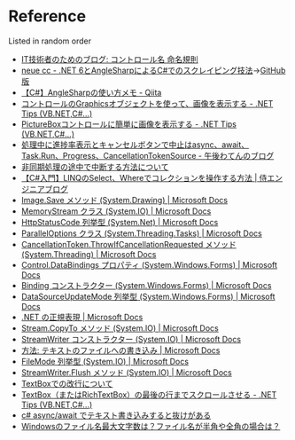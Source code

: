 # Reference

Listed in random order

* [IT技術者のためのブログ: コントロール名 命名規則](https://itnotebookorigin.blogspot.com/2014/10/blog-post_29.html)
* [neue cc - .NET 6とAngleSharpによるC#でのスクレイピング技法](https://neue.cc/2021/12/04.html)→[GitHub版](https://github.com/neuecc/Blog2/blob/master/articles/2021-12-04.md)
* [【C#】AngleSharpの使い方メモ - Qiita](https://qiita.com/NekozeDaisensei/items/c74f71e5d79d6de05841)
* [コントロールのGraphicsオブジェクトを使って、画像を表示する - .NET Tips (VB.NET,C#...)](https://dobon.net/vb/dotnet/graphics/creategraphics.html)
* [PictureBoxコントロールに簡単に画像を表示する - .NET Tips (VB.NET,C#...)](https://dobon.net/vb/dotnet/graphics/pictureboximage.html)
* [処理中に進捗率表示とキャンセルボタンで中止はasync、await、Task.Run、Progress、CancellationTokenSource - 午後わてんのブログ](https://gogowaten.hatenablog.com/entry/15489172)
* [非同期処理の途中で中断する方法について](https://teratail.com/questions/116502)
* [【C#入門】LINQのSelect、Whereでコレクションを操作する方法 | 侍エンジニアブログ](https://www.sejuku.net/blog/47172)
* [Image.Save メソッド (System.Drawing) | Microsoft Docs](https://docs.microsoft.com/ja-jp/dotnet/api/system.drawing.image.save?f1url=%3FappId%3DDev16IDEF1%26l%3DJA-JP%26k%3Dk(System.Drawing.Image.Save);k(DevLang-csharp)%26rd%3Dtrue&view=dotnet-plat-ext-6.0)
* [MemoryStream クラス (System.IO) | Microsoft Docs](https://docs.microsoft.com/ja-jp/dotnet/api/system.io.memorystream?view=net-6.0)
* [HttpStatusCode 列挙型 (System.Net) | Microsoft Docs](https://docs.microsoft.com/ja-jp/dotnet/api/system.net.httpstatuscode?f1url=%3FappId%3DDev16IDEF1%26l%3DJA-JP%26k%3Dk(System.Net.HttpStatusCode);k(DevLang-csharp)%26rd%3Dtrue&view=net-6.0)
* [ParallelOptions クラス (System.Threading.Tasks) | Microsoft Docs](https://docs.microsoft.com/ja-jp/dotnet/api/system.threading.tasks.paralleloptions?view=net-6.0)
* [CancellationToken.ThrowIfCancellationRequested メソッド (System.Threading) | Microsoft Docs](https://docs.microsoft.com/ja-jp/dotnet/api/system.threading.cancellationtoken.throwifcancellationrequested?f1url=%3FappId%3DDev16IDEF1%26l%3DJA-JP%26k%3Dk(System.Threading.CancellationToken.ThrowIfCancellationRequested);k(DevLang-csharp)%26rd%3Dtrue&view=net-6.0)
* [Control.DataBindings プロパティ (System.Windows.Forms) | Microsoft Docs](https://docs.microsoft.com/ja-jp/dotnet/api/system.windows.forms.control.databindings?view=windowsdesktop-6.0)
* [Binding コンストラクター (System.Windows.Forms) | Microsoft Docs](https://docs.microsoft.com/ja-jp/dotnet/api/system.windows.forms.binding.-ctor?f1url=%3FappId%3DDev16IDEF1%26l%3DJA-JP%26k%3Dk(System.Windows.Forms.Binding.%2523ctor)%3Bk(DevLang-csharp)%26rd%3Dtrue&view=windowsdesktop-6.0#system-windows-forms-binding-ctor(system-string-system-object-system-string-system-boolean-system-windows-forms-datasourceupdatemode))
* [DataSourceUpdateMode 列挙型 (System.Windows.Forms) | Microsoft Docs](https://docs.microsoft.com/ja-jp/dotnet/api/system.windows.forms.datasourceupdatemode?view=windowsdesktop-6.0)
* [.NET の正規表現 | Microsoft Docs](https://docs.microsoft.com/ja-jp/dotnet/standard/base-types/regular-expressions)
* [Stream.CopyTo メソッド (System.IO) | Microsoft Docs](https://docs.microsoft.com/ja-jp/dotnet/api/system.io.stream.copyto?f1url=%3FappId%3DDev16IDEF1%26l%3DJA-JP%26k%3Dk(System.IO.Stream.CopyTo);k(DevLang-csharp)%26rd%3Dtrue&view=net-6.0)
* [StreamWriter コンストラクター (System.IO) | Microsoft Docs](https://docs.microsoft.com/ja-jp/dotnet/api/system.io.streamwriter.-ctor?view=net-6.0#system-io-streamwriter-ctor(system-string-system-text-encoding-system-io-filestreamoptions))
* [方法: テキストのファイルへの書き込み | Microsoft Docs](https://docs.microsoft.com/ja-jp/dotnet/standard/io/how-to-write-text-to-a-file#example-synchronously-append-text-with-streamwriter)
* [FileMode 列挙型 (System.IO) | Microsoft Docs](https://docs.microsoft.com/ja-jp/dotnet/api/system.io.filemode?view=net-6.0)
* [StreamWriter.Flush メソッド (System.IO) | Microsoft Docs](https://docs.microsoft.com/ja-jp/dotnet/api/system.io.streamwriter.flush?f1url=%3FappId%3DDev16IDEF1%26l%3DJA-JP%26k%3Dk(System.IO.StreamWriter.Flush);k(DevLang-csharp)%26rd%3Dtrue&view=net-6.0)
* [TextBoxでの改行について](https://social.msdn.microsoft.com/Forums/vstudio/ja-JP/76a10b10-8166-4969-a750-acf3216a54f7/textbox1239112398259133489212395123881235612390)
* [TextBox（またはRichTextBox）の最後の行までスクロールさせる - .NET Tips (VB.NET,C#...)](https://dobon.net/vb/dotnet/control/tbscrolltolast.html)
* [c# async/await でテキスト書き込みすると抜けがある](https://teratail.com/questions/22752)
* [Windowsのファイル名最大文字数は？ファイル名が半角や全角の場合は？](https://salaryman-life.blogspot.com/2013/06/windows.html)
